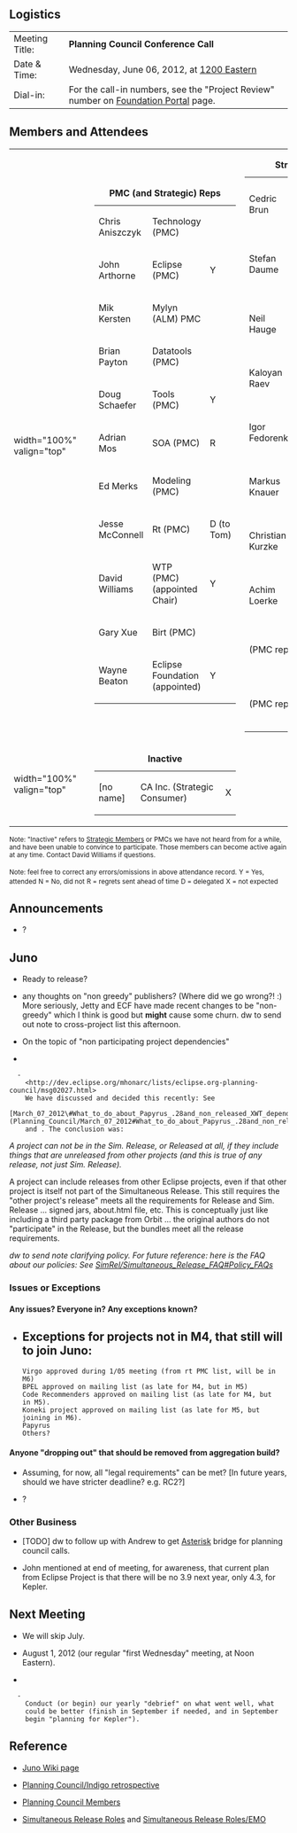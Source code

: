 ## Logistics

|                |                                                                                                                                                        |
| -------------- | ------------------------------------------------------------------------------------------------------------------------------------------------------ |
| Meeting Title: | **Planning Council Conference Call**                                                                                                                   |
| Date & Time:   | Wednesday, June 06, 2012, at [1200 Eastern](http://www.timeanddate.com/worldclock/fixedtime.html?year=2012&month=06&day=06&hour=12&min=0&sec=0&p1=179) |
| Dial-in:       | For the call-in numbers, see the "Project Review" number on [Foundation Portal](https://dev.eclipse.org/portal/myfoundation/portal/portal.php) page.   |

## Members and Attendees

<table>
<tbody>
<tr class="odd">
<td><p>width="100%" valign="top"</p></td>
<td></td>
<td><table>
<caption><strong>PMC (and Strategic) Reps</strong></caption>
<tbody>
<tr class="odd">
<td><p>Chris Aniszczyk</p></td>
<td><p>Technology (PMC)</p></td>
<td></td>
</tr>
<tr class="even">
<td><p>John Arthorne</p></td>
<td><p>Eclipse (PMC)</p></td>
<td><p>Y</p></td>
</tr>
<tr class="odd">
<td><p>Mik Kersten</p></td>
<td><p>Mylyn (ALM) PMC</p></td>
<td></td>
</tr>
<tr class="even">
<td><p>Brian Payton</p></td>
<td><p>Datatools (PMC)</p></td>
<td></td>
</tr>
<tr class="odd">
<td><p>Doug Schaefer</p></td>
<td><p>Tools (PMC)</p></td>
<td><p>Y</p></td>
</tr>
<tr class="even">
<td><p>Adrian Mos</p></td>
<td><p>SOA (PMC)</p></td>
<td><p>R</p></td>
</tr>
<tr class="odd">
<td><p>Ed Merks</p></td>
<td><p>Modeling (PMC)</p></td>
<td></td>
</tr>
<tr class="even">
<td><p>Jesse McConnell</p></td>
<td><p>Rt (PMC)</p></td>
<td><p>D (to Tom)</p></td>
</tr>
<tr class="odd">
<td><p>David Williams</p></td>
<td><p>WTP (PMC) (appointed Chair)</p></td>
<td><p>Y</p></td>
</tr>
<tr class="even">
<td><p>Gary Xue</p></td>
<td><p>Birt (PMC)</p></td>
<td></td>
</tr>
<tr class="odd">
<td><p>Wayne Beaton</p></td>
<td><p>Eclipse Foundation (appointed)</p></td>
<td><p>Y</p></td>
</tr>
</tbody>
</table></td>
<td><table>
<caption><strong>Strategic Reps</strong></caption>
<tbody>
<tr class="odd">
<td><p>Cedric Brun</p></td>
<td><p>OBEO (Strategic Developer)</p></td>
<td></td>
</tr>
<tr class="even">
<td><p>Stefan Daume</p></td>
<td><p>Cloudsmith Inc.(Strategic Developer)</p></td>
<td></td>
</tr>
<tr class="odd">
<td><p>Neil Hauge</p></td>
<td><p>Oracle (Strategic Developer)</p></td>
<td><p>Y</p></td>
</tr>
<tr class="even">
<td><p>Kaloyan Raev</p></td>
<td><p>SAP AG (Strategic Developer)</p></td>
<td><p>Y</p></td>
</tr>
<tr class="odd">
<td><p>Igor Fedorenko</p></td>
<td><p>Sonatype (Strategic Developer)</p></td>
<td></td>
</tr>
<tr class="even">
<td><p>Markus Knauer</p></td>
<td><p>Innoopract (Strategic Developer)</p></td>
<td><p>Y</p></td>
</tr>
<tr class="odd">
<td><p>Christian Kurzke</p></td>
<td><p>Motorola (Strategic Developer)</p></td>
<td></td>
</tr>
<tr class="even">
<td><p>Achim Loerke</p></td>
<td><p>BREDEX (Strategic Developer)</p></td>
<td><p>R</p></td>
</tr>
<tr class="odd">
<td><p>(PMC rep)</p></td>
<td><p>Actuate (Strategic Developer)</p></td>
<td><p>X</p></td>
</tr>
<tr class="even">
<td><p>(PMC rep)</p></td>
<td><p>IBM (Strategic Developer)</p></td>
<td><p>X</p></td>
</tr>
</tbody>
</table></td>
</tr>
<tr class="even">
<td><p>width="100%" valign="top"</p></td>
<td></td>
<td><table>
<caption><strong>Inactive</strong></caption>
<tbody>
<tr class="odd">
<td><p>[no name]</p></td>
<td><p>CA Inc. (Strategic Consumer)</p></td>
<td><p>X</p></td>
</tr>
</tbody>
</table></td>
<td></td>
</tr>
</tbody>
</table>

<small>Note: "Inactive" refers to [Strategic
Members](http://www.eclipse.org/membership/showMembersWithTag.php?TagID=strategic)
or PMCs we have not heard from for a while, and have been unable to
convince to participate. Those members can become active again at any
time. Contact David Williams if questions.</small>

<small>Note: feel free to correct any errors/omissions in above
attendance record.</small>
<small>Y = Yes, attended</small>
<small>N = No, did not</small>
<small>R = regrets sent ahead of time</small>
<small>D = delegated</small>
<small>X = not expected</small>

## Announcements

  - ?

## Juno

  - Ready to release?

<!-- end list -->

  - any thoughts on "non greedy" publishers? (Where did we go wrong?\!
    :) More seriously, Jetty and ECF have made recent changes to be
    "non-greedy" which I think is good but **might** cause some churn.
    dw to send out note to cross-project list this afternoon.

<!-- end list -->

  - On the topic of "non participating project dependencies"

<!-- end list -->

  -

      -
        <http://dev.eclipse.org/mhonarc/lists/eclipse.org-planning-council/msg02027.html>
        We have discussed and decided this recently: See
        [March_07_2012\#What_to_do_about_Papyrus_.28and_non_released_XWT_dependency.29](Planning_Council/March_07_2012#What_to_do_about_Papyrus_.28and_non_released_XWT_dependency.29.md)
        and . The conclusion was:

<cite> A project can not be in the Sim. Release, or Released at all, if
they include things that are unreleased from other projects (and this is
true of any release, not just Sim. Release).

A project can include releases from other Eclipse projects, even if that
other project is itself not part of the Simultaneous Release. This still
requires the "other project's release" meets all the requirements for
Release and Sim. Release ... signed jars, about.html file, etc. This is
conceptually just like including a third party package from Orbit ...
the original authors do not "participate" in the Release, but the
bundles meet all the release requirements. </cite>

*dw to send note clarifying policy. For future reference: here is the
FAQ about our policies: See
[SimRel/Simultaneous_Release_FAQ\#Policy_FAQs](SimRel/Simultaneous_Release_FAQ#Policy_FAQs "wikilink")*

### Issues or Exceptions

#### Any issues? Everyone in? Any exceptions known?

  -
    Exceptions for projects not in M4, that still will to join Juno:
      -
        Virgo approved during 1/05 meeting (from rt PMC list, will be in
        M6)
        BPEL approved on mailing list (as late for M4, but in M5)
        Code Recommenders approved on mailing list (as late for M4, but
        in M5).
        Koneki project approved on mailing list (as late for M5, but
        joining in M6).
        Papyrus
        Others?

#### Anyone "dropping out" that should be removed from aggregation build?

  - Assuming, for now, all "legal requirements" can be met? \[In future
    years, should we have stricter deadline? e.g. RC2?\]

<!-- end list -->

  - ?

### Other Business

  - \[TODO\] dw to follow up with Andrew to get
    [Asterisk](Asterisk "wikilink") bridge for planning council calls.

<!-- end list -->

  - John mentioned at end of meeting, for awareness, that current plan
    from Eclipse Project is that there will be no 3.9 next year, only
    4.3, for Kepler.

## Next Meeting

  - We will skip July.

<!-- end list -->

  - August 1, 2012 (our regular "first Wednesday" meeting, at Noon
    Eastern).

<!-- end list -->

  -

      -
        Conduct (or begin) our yearly "debrief" on what went well, what
        could be better (finish in September if needed, and in September
        begin "planning for Kepler").

## Reference

  -
    [Juno Wiki page](Juno "wikilink")

<!-- end list -->

  -
    [Planning Council/Indigo
    retrospective](Indigo_retrospective.md)

<!-- end list -->

  -
    [Planning Council
    Members](http://www.eclipse.org/org/foundation/council.php#planning)

<!-- end list -->

  -
    [Simultaneous Release Roles](Simultaneous_Release_Roles "wikilink")
    and [Simultaneous Release
    Roles/EMO](Simultaneous_Release_Roles/EMO "wikilink")